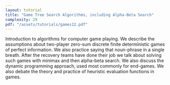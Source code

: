 ```yaml
---
layout: tutorial
title: "Game Tree Search Algorithms, including Alpha-Beta Search"
complexity: 29
pdf: "/assets/tutorials/games12.pdf"
---
```

Introduction to algorithms for computer game playing. We describe the assumptions about two-player zero-sum discrete finite deterministic games of perfect information. We also practice saying that noun-phrase in a single breath. After the recovery teams have done their job we talk about solving such games with minimax and then alpha-beta search. We also discuss the dynamic programming approach, used most commonly for end-games. We also debate the theory and practice of heuristic evaluation functions in games.